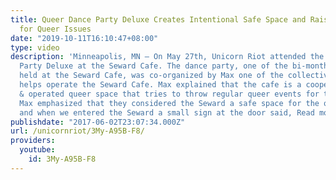 ```yaml
---
title: Queer Dance Party Deluxe Creates Intentional Safe Space and Raises Awareness
  for Queer Issues
date: "2019-10-11T16:10:47+08:00"
type: video
description: 'Minneapolis, MN – On May 27th, Unicorn Riot attended the Queer Dance
  Party Deluxe at the Seward Cafe. The dance party, one of the bi-monthly to monthly
  held at the Seward Cafe, was co-organized by Max one of the collective members who
  helps operate the Seward Cafe. Max explained that the cafe is a cooperative owned
  & operated queer space that tries to throw regular queer events for the local community.
  Max emphasized that they considered the Seward a safe space for the queer community
  and when we entered the Seward a small sign at the door said, Read more : http://www.unicornriot.ninja/?p=15776'
publishdate: "2017-06-02T23:07:34.000Z"
url: /unicornriot/3My-A95B-F8/
providers:
  youtube:
    id: 3My-A95B-F8
---
```

